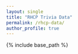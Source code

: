 ```yaml
---
layout: single
title: "RHCP Trivia Data"
permalink: /rhcp-data/
author_profile: true
---
```


{% include base_path %}

<div id="data-div">
</div>

<script>

		var people = {% include /games/rhcp/people %};
		addCollection(people, "People");

		var albums = {% include /games/rhcp/albums %};
		addCollection(albums, "Albums");
		
		var songs = {% include /games/rhcp/songs %};
		addCollection(songs, "Songs");
		
		var lyrics = {% include /games/rhcp/lyrics %};
		addCollection(lyrics, "Lyrics");
		
		function addCollection(collection, title) {
			var element = document.getElementById("data-div");
			var html += "<h2>" + title + "</h2>";
			html += "<ul>";
			for (i = 0; i < collection.length; i++) { 
				html += "<li>" + collection[i].Name + "</li>";
			}
			html += "</ul>";
			element.innerHTML += html
		}
</script>
